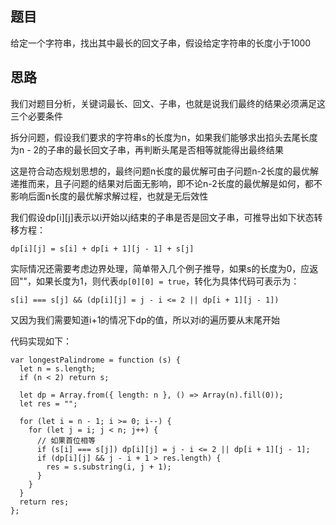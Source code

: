 ## 题目

给定一个字符串，找出其中最长的回文子串，假设给定字符串的长度小于1000

## 思路

我们对题目分析，关键词最长、回文、子串，也就是说我们最终的结果必须满足这三个必要条件

拆分问题，假设我们要求的字符串s的长度为n，如果我们能够求出掐头去尾长度为n - 2的子串的最长回文子串，再判断头尾是否相等就能得出最终结果

这是符合动态规划思想的，最终问题n长度的最优解可由子问题n-2长度的最优解递推而来，且子问题的结果对后面无影响，即不论n-2长度的最优解是如何，都不影响后面n长度的最优解求解过程，也就是无后效性

我们假设dp[i][j]表示以i开始以j结束的子串是否是回文子串，可推导出如下状态转移方程：

`dp[i][j] = s[i] + dp[i + 1][j - 1] + s[j]`

实际情况还需要考虑边界处理，简单带入几个例子推导，如果s的长度为0，应返回""，如果长度为1，则代表`dp[0][0] = true`，转化为具体代码可表示为：

`s[i] === s[j] && (dp[i][j] = j - i <= 2 || dp[i + 1][j - 1])`

又因为我们需要知道i+1的情况下dp的值，所以对i的遍历要从末尾开始

代码实现如下：

```
var longestPalindrome = function (s) {
  let n = s.length;
  if (n < 2) return s;

  let dp = Array.from({ length: n }, () => Array(n).fill(0));
  let res = "";

  for (let i = n - 1; i >= 0; i--) {
    for (let j = i; j < n; j++) {
      // 如果首位相等
      if (s[i] === s[j]) dp[i][j] = j - i <= 2 || dp[i + 1][j - 1];
      if (dp[i][j] && j - i + 1 > res.length) {
        res = s.substring(i, j + 1);
      }
    }
  }
  return res;
};
```
